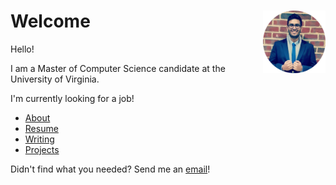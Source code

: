 <link rel="shortcut icon" type="image/png" href="favicon.ico"/>
<link rel="stylesheet" Type="text/css" href="http://people.virginia.edu/~nj7kv/style.css">
<html>

Welcome <img src="Profile Pic Round.png" alt="Profile Pic Round" style="width:100px;height:100px" align="right">
=======================================================

Hello!

I am a Master of Computer Science candidate at the University of
Virginia.

I'm currently looking for a job!

-   [About](http://people.virginia.edu/~nj7kv/about.html "About")
-   [Resume](https://drive.google.com/open?id=0B1VQ2orZxq3gU01IdGwtOGpvYlE "Resume")
-   [Writing](http://people.virginia.edu/~nj7kv/writing.html "Writing")
-   [Projects](http://people.virginia.edu/~nj7kv/projects.html "Projects")

Didn't find what you needed? Send me an
[email](mailto:nj7kv@virginia.edu "Email")!
                     